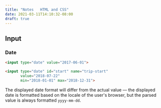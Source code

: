 ```yaml
---
title: "Notes   HTML and CSS"
date: 2021-03-11T14:10:32-08:00
draft: true
---
```


## Input
### Date
```html
<input type="date" value="2017-06-01">

<input type="date" id="start" name="trip-start"
       value="2018-07-22"
       min="2018-01-01" max="2018-12-31">
```

The displayed date format will differ from the actual value — 
the displayed date is formatted based on the locale of the user's browser, 
but the parsed value is always formatted `yyyy-mm-dd`.